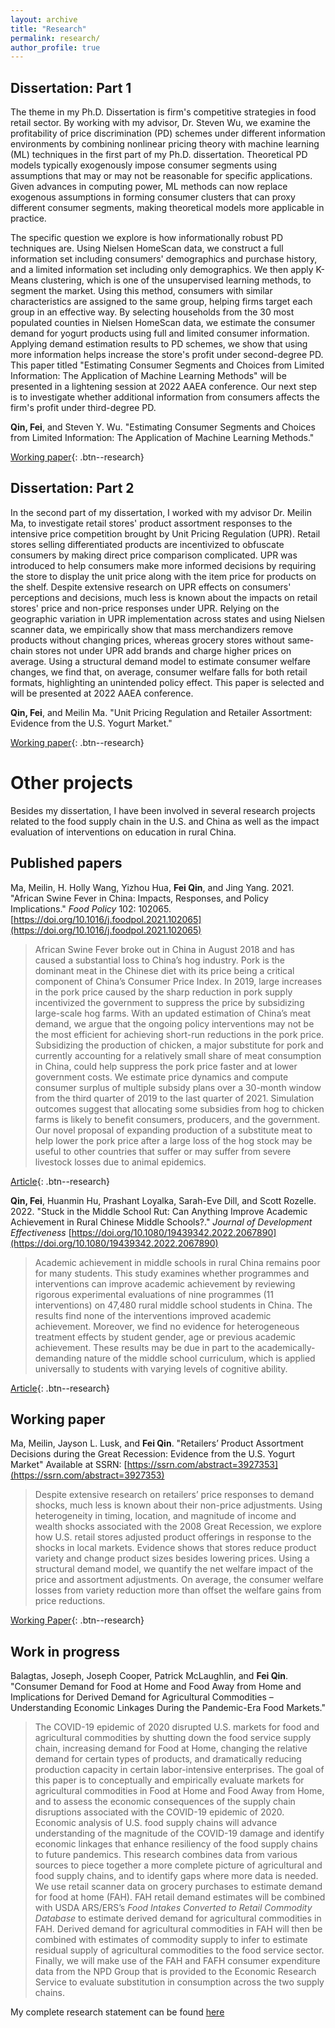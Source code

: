 ```yaml
---
layout: archive
title: "Research"
permalink: research/
author_profile: true
---
```


## Dissertation: Part 1

The theme in my Ph.D. Dissertation is firm's competitive strategies in food retail sector. By working with my advisor, Dr. Steven Wu, we examine the profitability of price discrimination (PD) schemes under different information environments by combining nonlinear pricing theory with machine learning (ML) techniques in the first part of my Ph.D. dissertation. Theoretical PD models typically exogenously impose consumer segments using assumptions that may or may not be reasonable for specific applications. Given advances in computing power, ML methods can now replace exogenous assumptions in forming consumer clusters that can proxy different consumer segments, making theoretical models more applicable in practice. 

The specific question we explore is how informationally robust PD techniques are. Using Nielsen HomeScan data, we construct a full information set including consumers' demographics and purchase history, and a limited information set including only demographics. We then apply K-Means clustering, which is one of the unsupervised learning methods, to segment the market. Using this method, consumers with similar characteristics are assigned to the same group, helping firms target each group in an effective way. By selecting households from the 30 most populated counties in Nielsen HomeScan data, we estimate the consumer demand for yogurt products using full and limited consumer information. Applying demand estimation results to PD schemes, we show that using more information helps increase the store's profit under second-degree PD. This paper titled "Estimating Consumer Segments and Choices from Limited Information: The Application of Machine Learning Methods" will be presented in a lightening session at 2022 AAEA conference. Our next step is to investigate whether additional information from consumers affects the firm's profit under third-degree PD.

**Qin, Fei**, and Steven Y. Wu. "Estimating Consumer Segments and Choices from Limited Information: The Application of Machine Learning Methods."

[Working paper](https://ssrn.com/abstract=4153003){: .btn--research}

## Dissertation: Part 2

In the second part of my dissertation, I worked with my advisor Dr. Meilin Ma, to investigate retail stores' product assortment responses to the intensive price competition brought by Unit Pricing Regulation (UPR). Retail stores selling differentiated products are incentivized to obfuscate consumers by making direct price comparison complicated. UPR was introduced to help consumers make more informed decisions by requiring the store to display the unit price along with the item price for products on the shelf. Despite extensive research on UPR effects on consumers' perceptions and decisions, much less is known about the impacts on retail stores' price and non-price responses under UPR. Relying on the geographic variation in UPR implementation across states and using Nielsen scanner data, we empirically show that mass merchandizers remove products without changing prices, whereas grocery stores without same-chain stores not under UPR add brands and charge higher prices on average. Using a structural demand model to estimate consumer welfare changes, we find that, on average, consumer welfare falls for both retail formats, highlighting an unintended policy effect. This paper is selected and will be presented at 2022 AAEA conference.

**Qin, Fei**, and Meilin Ma. "Unit Pricing Regulation and Retailer Assortment: Evidence from the U.S. Yogurt Market."

[Working paper](http://dx.doi.org/10.2139/ssrn.4153006){: .btn--research}

# Other projects

Besides my dissertation, I have been involved in several research projects related to the food supply chain in the U.S. and China as well as the impact evaluation of interventions on education in rural China.

## Published papers

Ma, Meilin, H. Holly Wang, Yizhou Hua, **Fei Qin**, and Jing Yang. 2021. "African Swine Fever in China: Impacts, Responses, and Policy Implications." *Food Policy* 102: 102065. [https://doi.org/10.1016/j.foodpol.2021.102065](https://doi.org/10.1016/j.foodpol.2021.102065)

> African Swine Fever broke out in China in August 2018 and has caused a substantial loss to China’s hog industry. Pork is the dominant meat in the Chinese diet with its price being a critical component of China’s Consumer Price Index. In 2019, large increases in the pork price caused by the sharp reduction in pork supply incentivized the government to suppress the price by subsidizing large-scale hog farms. With an updated estimation of China’s meat demand, we argue that the ongoing policy interventions may not be the most efficient for achieving short-run reductions in the pork price. Subsidizing the production of chicken, a major substitute for pork and currently accounting for a relatively small share of meat consumption in China, could help suppress the pork price faster and at lower government costs. We estimate price dynamics and compute consumer surplus of multiple subsidy plans over a 30-month window from the third quarter of 2019 to the last quarter of 2021. Simulation outcomes suggest that allocating some subsidies from hog to chicken farms is likely to benefit consumers, producers, and the government. Our novel proposal of expanding production of a substitute meat to help lower the pork price after a large loss of the hog stock may be useful to other countries that suffer or may suffer from severe livestock losses due to animal epidemics.

[Article](https://doi.org/10.1016/j.foodpol.2021.102065){: .btn--research}

**Qin, Fei**, Huanmin Hu, Prashant Loyalka, Sarah-Eve Dill, and Scott Rozelle. 2022. "Stuck in the Middle School Rut: Can Anything Improve Academic Achievement in Rural Chinese Middle Schools?." *Journal of Development Effectiveness* [https://doi.org/10.1080/19439342.2022.2067890](https://doi.org/10.1080/19439342.2022.2067890)

> Academic achievement in middle schools in rural China remains poor for many students. This study examines whether programmes and interventions can improve academic achievement by reviewing rigorous experimental evaluations of nine programmes (11 interventions) on 47,480 rural middle school students in China. The results find none of the interventions improved academic achievement. Moreover, we find no evidence for heterogeneous treatment effects by student gender, age or previous academic achievement. These results may be due in part to the academically-demanding nature of the middle school curriculum, which is applied universally to students with varying levels of cognitive ability.

[Article](https://doi.org/10.1080/19439342.2022.2067890){: .btn--research}

## Working paper

Ma, Meilin, Jayson L. Lusk, and **Fei Qin**. "Retailers’ Product Assortment Decisions during the Great Recession: Evidence from the U.S. Yogurt Market" Available at SSRN: [https://ssrn.com/abstract=3927353](https://ssrn.com/abstract=3927353)

> Despite extensive research on retailers’ price responses to demand shocks, much less is known about their non-price adjustments. Using heterogeneity in timing, location, and magnitude of income and wealth shocks associated with the 2008 Great Recession, we explore how U.S. retail stores adjusted product offerings in response to the shocks in local markets. Evidence shows that stores reduce product variety and change product sizes besides lowering prices. Using a structural demand model, we quantify the net welfare impact of the price and assortment adjustments. On average, the consumer welfare losses from variety reduction more than offset the welfare gains from price reductions.

[Working Paper](https://ssrn.com/abstract=3927353){: .btn--research}

## Work in progress

Balagtas, Joseph, Joseph Cooper, Patrick McLaughlin, and **Fei Qin**. "Consumer Demand for Food at Home and Food Away from Home and Implications for Derived Demand for Agricultural Commodities – Understanding Economic Linkages During the Pandemic-Era Food Markets."

> The COVID-19 epidemic of 2020 disrupted U.S. markets for food and agricultural commodities by shutting down the food service supply chain, increasing demand for Food at Home, changing the relative demand for certain types of products, and dramatically reducing production capacity in certain labor-intensive enterprises. The goal of this paper is to conceptually and empirically evaluate markets for agricultural commodities in Food at Home and Food Away from Home, and to assess the economic consequences of the supply chain disruptions associated with the COVID-19 epidemic of 2020. Economic analysis of U.S. food supply chains will advance understanding of the magnitude of the COVID-19 damage and identify economic linkages that enhance resiliency of the food supply chains to future pandemics. This research combines data from various sources to piece together a more complete picture of agricultural and food supply chains, and to identify gaps where more data is needed. We use retail scanner data on grocery purchases to estimate demand for food at home (FAH). FAH retail demand estimates will be combined with USDA ARS/ERS’s *Food Intakes Converted to Retail Commodity Database* to estimate derived demand for agricultural commodities in FAH. Derived demand for agricultural commodities in FAH will then be combined with estimates of commodity supply to infer to estimate residual supply of agricultural commodities to the food service sector. Finally, we will make use of the FAH and FAFH consumer expenditure data from the NPD Group that is provided to the Economic Research Service to evaluate substitution in consumption across the two supply chains.

My complete research statement can be found [here](https://drive.google.com/file/d/1RjETJESQOWtCirsYiS4SccLMjjCQrQBT/view?usp=sharing)
